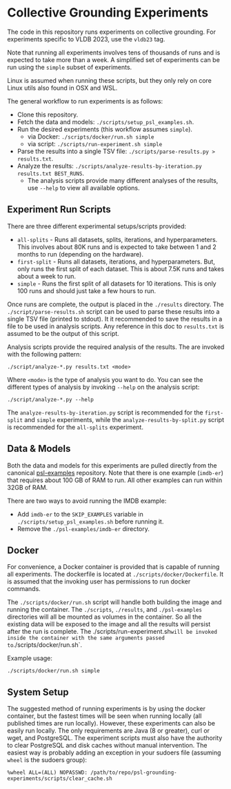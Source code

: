 # Collective Grounding Experiments

The code in this repository runs experiments on collective grounding.
For experiments specific to VLDB 2023, use the `vldb23` tag.

Note that running all experiments involves tens of thousands of runs and is expected to take more than a week.
A simplified set of experiments can be run using the `simple` subset of experiments.

Linux is assumed when running these scripts, but they only rely on core Linux utils also found in OSX and WSL.

The general workflow to run experiments is as follows:
 - Clone this repository.
 - Fetch the data and models: `./scripts/setup_psl_examples.sh`.
 - Run the desired experiments (this workflow assumes `simple`).
   - via Docker: `./scripts/docker/run.sh simple`
   - via script: `./scripts/run-experiment.sh simple`
 - Parse the results into a single TSV file: `./scripts/parse-results.py > results.txt`.
 - Analyze the results: `./scripts/analyze-results-by-iteration.py results.txt BEST_RUNS`.
   - The analysis scripts provide many different analyses of the results, use `--help` to view all available options.

## Experiment Run Scripts

There are three different experimental setups/scripts provided:
 - `all-splits` - Runs all datasets, splits, iterations, and hyperparameters. This involves about 80K runs and is expected to take between 1 and 2 months to run (depending on the hardware).
 - `first-split` - Runs all datasets, iterations, and hyperparameters. But, only runs the first split of each dataset. This is about 7.5K runs and takes about a week to run.
 - `simple` - Runs the first split of all datasets for 10 iterations. This is only 100 runs and should just take a few hours to run.

Once runs are complete, the output is placed in the `./results` directory.
The `./script/parse-results.sh` script can be used to parse these results into a single TSV file (printed to stdout).
It it recommended to save the results in a file to be used in analysis scripts.
Any reference in this doc to `results.txt` is assumed to be the output of this script.

Analysis scripts provide the required analysis of the results.
The are invoked with the following pattern:
```
./script/analyze-*.py results.txt <mode>
```
Where `<mode>` is the type of analysis you want to do.
You can see the different types of analysis by invoking `--help` on the analysis script:
```
./script/analyze-*.py --help
```

The `analyze-results-by-iteration.py` script is recommended for the `first-split` and `simple` experiments,
while the `analyze-results-by-split.py` script is recommended for the `all-splits` experiment.

## Data & Models

Both the data and models for this experiments are pulled directly from the canonical [psl-examples](https://github.com/linqs/psl-examples) repository.
Note that there is one example (`imdb-er`) that requires about 100 GB of RAM to run.
All other examples can run within 32GB of RAM.

There are two ways to avoid running the IMDB example:
 - Add `imdb-er` to the `SKIP_EXAMPLES` variable in `./scripts/setup_psl_examples.sh` before running it.
 - Remove the `./psl-examples/imdb-er` directory.

## Docker

For convenience, a Docker container is provided that is capable of running all experiments.
The dockerfile is located at `./scripts/docker/Dockerfile`.
It is assumed that the invoking user has permissions to run docker commands.

The `./scripts/docker/run.sh` script will handle both building the image and running the container.
The `./scripts`, `./results`, and `./psl-examples` directories will all be mounted as volumes in the container.
So all the existing data will be exposed to the image and all the results will persist after the run is complete.
The ./scripts/run-experiment.sh` will be invoked inside the container with the same arguments passed to `./scripts/docker/run.sh`.

Example usage:
```
./scripts/docker/run.sh simple
```

## System Setup

The suggested method of running experiments is by using the docker container,
but the fastest times will be seen when running locally (all published times are run locally).
However, these experiments can also be easily run locally.
The only requirements are Java (8 or greater), curl or wget, and PostgreSQL.
The experiment scripts must also have the authority to clear PostgreSQL and disk caches without manual intervention.
The easiest way is probably adding an exception in your sudoers file (assuming `wheel` is the sudoers group):
```
%wheel ALL=(ALL) NOPASSWD: /path/to/repo/psl-grounding-experiments/scripts/clear_cache.sh
```
